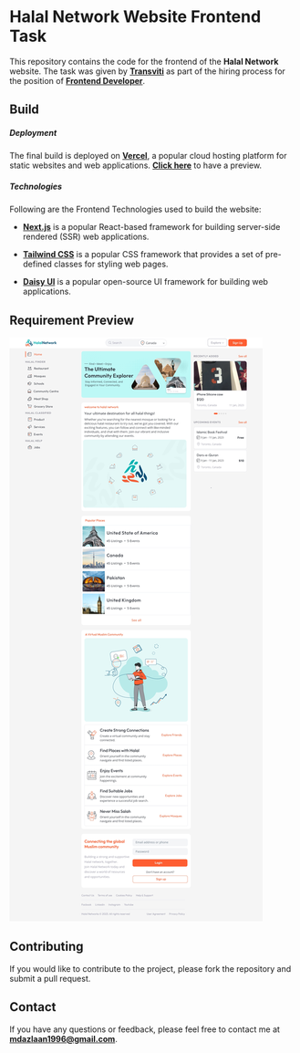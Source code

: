 # Halal Network Website Frontend Task

This repository contains the code for the frontend of the **Halal Network** website. The task was given by **[Transviti](https://transviti.com/ "Transviti")** as part of the hiring process for the position of **[Frontend Developer](https://www.google.com/search?q=frontend+developer "Frontend Developer")**.

## Build

##### Deployment

The final build is deployed on **[Vercel](https://vercel.com/ "Vercel")**, a popular cloud hosting platform for static websites and web applications. **[Click here](https://transviti-halal-network.vercel.app/ "Click here")** to have a preview.

##### Technologies

Following are the Frontend Technologies used to build the website:

- **[Next.js](https://nextjs.org/ "Next.js")** is a popular React-based framework for building server-side rendered (SSR) web applications.

- **[Tailwind CSS](https://tailwindcss.com/ "Tailwind CSS")** is a popular CSS framework that provides a set of pre-defined classes for styling web pages.

- **[Daisy UI](https://daisyui.com/ "Daisy UI")** is a popular open-source UI framework for building web applications.

## Requirement Preview

[![](./public/homepage_design_preview.jpg)](https://transviti-halal-network.vercel.app/)

## Contributing

If you would like to contribute to the project, please fork the repository and submit a pull request.

## Contact

If you have any questions or feedback, please feel free to contact me at **[mdazlaan1996@gmail.com](mailto:mdazlaan1996@gmail.com "mdazlaan1996@gmail.com")**.
